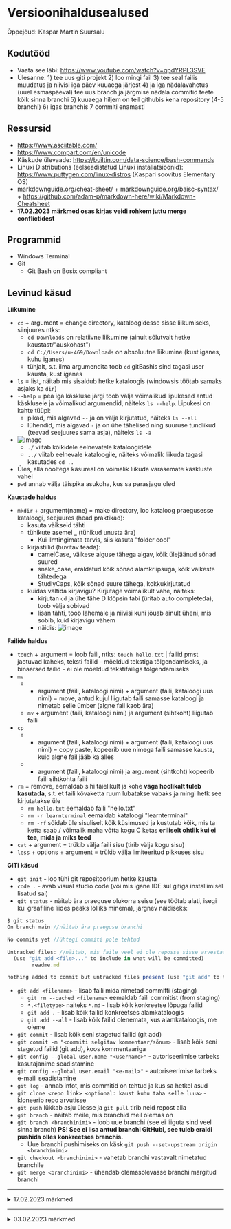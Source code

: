 # Versioonihaldusealused

Õppejõud: Kaspar Martin Suursalu

## Kodutööd
- Vaata see läbi: https://www.youtube.com/watch?v=qpdYRPL3SVE
- Ülesanne: 1) tee uus giti projekt 2) loo mingi fail 3) tee seal failis muudatus ja niivisi iga päev kuuaega järjest 4) ja iga nädalavahetus (uuel esmaspäeval) tee uus branch ja järgmise nädala commitid teete kõik sinna branchi 5) kuuaega hiljem on teil githubis kena repository (4-5 branchi) 6) igas branchis 7 commiti enamasti

## Ressursid
- https://www.asciitable.com/
- https://www.compart.com/en/unicode
- Käskude ülevaade: https://builtin.com/data-science/bash-commands
- Linuxi Distributions (eelseadistatud Linuxi installatsioonid): https://www.puttygen.com/linux-distros (Kaspari soovitus Elementary OS)
- markdownguide.org/cheat-sheet/ + markdownguide.org/baisc-syntax/ + https://github.com/adam-p/markdown-here/wiki/Markdown-Cheatsheet
- **17.02.2023 märkmed osas kirjas veidi rohkem juttu merge conflictidest**

## Programmid
- Windows Terminal
- Git
  - Git Bash on Bosix compliant

## Levinud käsud
**Liikumine**
- `cd` + argument = change directory, kataloogidesse sisse liikumiseks, siinjuures ntks:
  -  `cd Downloads` on relatiivne liikumine (ainult sõlutvalt hetke kaustast/"auskohast")
  -  `cd C://Users/u-469/Downloads` on absoluutne liikumine (kust iganes, kuhu iganes)
  -  tühjalt, s.t. ilma argumendita toob `cd` gitBashis sind tagasi user kausta, kust iganes
- `ls` = list, näitab mis sisaldub hetke kataloogis (windowsis töötab samaks asjaks ka `dir`)
- `--help` = pea iga käskluse järgi toob välja võimalikud lipukesed antud käsklusele ja võimalikud argumendid, näiteks `ls --help`. Lipukesi on kahte tüüpi:
  - pikad, mis algavad `--` ja on välja kirjutatud, näiteks `ls --all`
  - lühendid, mis algavad `-` ja on ühe tähelised ning suuruse tundlikud (teevad seejuures sama asja), näiteks `ls -a`
- ![image](https://user-images.githubusercontent.com/115208151/216589697-6964a003-9864-41c4-a88a-dd998f46e01f.png)
  - `./` viitab kõikidele eelnevatele kataloogidele
  - `../` viitab eelnevale kataloogile, näiteks võimalik liikuda tagasi kasutades `cd ..`
- Üles, alla nooltega käsureal on võimalik liikuda varasemate käskluste vahel
- `pwd` annab välja täispika asukoha, kus sa parasjagu oled

**Kaustade haldus**
- `mkdir` + argument(name) = make directory, loo kataloog praegusesse kataloogi, seejuures (head praktikad):
  - kasuta väikseid tähti
  - tühikute asemel _ (tühikud unusta ära)
    - Kui ilmtingimata tarvis, siis kasuta "folder cool"
  - kirjastiilid (huvitav teada):
    - camelCase, väikese alguse tähega algav, kõik ülejäänud sõnad suured
    - snake_case, eraldatud kõik sõnad alamkriipsuga, kõik väikeste tähtedega
    - StudlyCaps, kõik sõnad suure tähega, kokkukirjutatud
  - kuidas vältida kirjavigu? Kirjutage võimalikult vähe, näiteks:
    - kirjutan `cd` ja ühe tähe D klõpsin tabi (üritab auto completeda), toob välja sobivad
    - lisan tähti, toob lähemale ja niivisi kuni jõuab ainult üheni, mis sobib, kuid kirjavigu vähem
    - näidis: ![image](https://user-images.githubusercontent.com/115208151/216592318-e66af503-1b98-4e6c-8b16-a37ed750bceb.png)

**Failide haldus**
- `touch` + argument = loob faili, ntks: `touch hello.txt` | failid pmst jaotuvad kaheks, teksti failid - mõeldud tekstiga tõlgendamiseks, ja binaarsed failid - ei ole mõeldud tekstifailiga tõlgendamiseks
- `mv` 
  - + argument (faili, kataloogi nimi) + argument (faili, kataloogi uus nimi) = move, antud kujul liigutab faili samasse kataloogi ja nimetab selle ümber (algne fail kaob ära)
  - `mv` + argument (faili, kataloogi nimi) ja argument (sihtkoht) liigutab faili
- `cp` 
  - + argument (faili, kataloogi nimi) + argument (faili, kataloogi uus nimi) = copy paste, kopeerib uue nimega faili samasse kausta, kuid algne fail jääb ka alles
  - + argument (faili, kataloogi nimi) ja argument (sihtkoht) kopeerib faili sihtkohta faili
- `rm` = remove, eemaldab sihi täielikult ja kohe **väga hoolikalt tuleb kasutada**, s.t. et faili kõvaketta ruum lubatakse vabaks ja mingi hetk see kirjutatakse üle
  - `rm hello.txt` eemaldab faili "hello.txt"
  -  `rm -r learnterminal` eemaldab kataloogi "learnterminal"
  -  `rm -rf` sõidab üle sisuliselt kõik küsimused ja kustutab kõik, mis ta ketta saab / võimalik maha võtta kogu C ketas **eriliselt ohtlik kui ei tea, mida ja miks teed**
- `cat` + argument = trükib välja faili sisu (tirib välja kogu sisu)
- `less` + options + argument = trükib välja limiteeritud pikkuses sisu

**GITi käsud**
- `git init` - loo tühi git repositoorium hetke kausta
-  `code .` - avab visual studio code (või mis igane IDE sul gitiga installimisel lisatud sai)
-  `git status` - näitab ära praeguse olukorra seisu (see töötab alati, isegi kui graafiline liides peaks lolliks minema), järgnev näidiseks:
```javascript
$ git status
On branch main //näitab ära praeguse branchi

No commits yet //ühtegi commiti pole tehtud 

Untracked files: //näitab, mis faile veel ei ole reposse sisse arvestatud
  (use "git add <file>..." to include in what will be committed)
        readme.md

nothing added to commit but untracked files present (use "git add" to track) //koht, kus git toob sulle tihtilugu nö. spikri ette
```

- `git add <filename>` - lisab faili mida nimetad committi (staging)
  - `git rm --cached <filename>` eemaldab faili commitist (from staging)
  - `*.<filetype>` naiteks `*.md` - lisab kõik konkreetse lõpuga failid
  - `git add .` - lisab kõik failid konkreetses alamkataloogis
  - `git add --all` - lisab kõik failid olenemata, kus alamkataloogis, me oleme
- `git commit` - lisab kõik seni stagetud failid (git add)
- `git commit -m "<commiti selgitav kommentaar/sõnum>` - lisab kõik seni stagetud failid (git add), koos kommentaariga
- `git config --global user.name "<username>"` - autoriseerimise tarbeks kasutajanime seadistamine
- `git config --global user.email "<e-mail>"` - autoriseerimise tarbeks e-maili seadistamine
- `git log` - annab infot, mis commitid on tehtud ja kus sa hetkel asud
- `git clone <repo link> <optional: kaust kuhu taha selle luua>` - kloneerib repo arvutisse
- `git push` lükkab asju ülesse ja `git pull` tirib neid repost alla
- `git branch` - näitab meile, mis branchid meil olemas on
- `git branch <branchinimi>` - loob uue branchi (see ei liiguta sind veel sinna branch) **PS! See ei lisa antud branchi GitHubi, see tuleb eraldi pushida olles konkreetses branchis.**
  - Uue branchi pushimiseks on käsk `git push --set-upstream origin <branchinimi>`
- `git checkout <branchinimi>` - vahetab branchi vastavalt nimetatud branchile
- `git merge <branchinimi>` - ühendab olemasolevasse branchi märgitud branchi

***

<details>
  <summary>17.02.2023 märkmed</summary>
  
- committist võib mõelda justkui save game-st enda koodile (enne staging)
- default editori muutmine käsurealt - https://docs.github.com/en/get-started/getting-started-with-git/associating-text-editors-with-git
- "init commit" on traditsiooniliselt initsialiseeriv (s.t. esimene) commit
- Kuidas käsurealt vaadata eelmist commit seisu?:
  - Vaatamiseks: `git log` võta sealt commit hash `git checkout <hash>` ja tagasi saab käsuga `git checkout main`
- visual studio codes pluginate all on "Git Lens" ja "Git Blame" üsna asjalikud pluginad
- giti ühendamine:
  - lood gitis repo (ühtegi täiendavat valikut ei tee)
  - siis git annab ise käsud ette (vaata alla):
  
```
git remote add origin git@github.com:kennethmuuli/learngit_versioonihaldus.git
git branch -M main
git push -u origin main
```

- ole ettevaatlik kui SSH juba püsti seatud. Kui algne git remote läheb valesti siis sellega annab üle kirjutada `git remote set-url origin <https link>`
- "branch" on just kui koopia sinu save gamest, kasutades sama analoogiat edasi
- "Actionid" on sisuliselt variant jooksutada koos commitidega erinevaid programme
  
**MERGE CONFLICT**

Merge konflikti on näha ka logist, näitab headis ainult ühte sulle:
```
  commit 0fdfbd86be9ae9cf375504462ec6d6a1c1e2143e (HEAD -> cool_branch)
Author: Kenneth Muuli <kenneth.muuli@gmail.com>
Date:   Fri Feb 17 16:51:56 2023 +0200

    cool_branch teine muudatus

commit 227295e9872acc2438f8b0bab83b760eb18a4a23 (origin/main, origin/cool_branch)
Author: Kenneth Muuli <kenneth.muuli@gmail.com>
Date:   Fri Feb 17 16:33:19 2023 +0200

    Added a change to cool_branch
```

Pilt visual studios (valikud ühe või teise branchi muutus õige, mõlemad õiged, või kirjuta üldse uued):
  ![image](https://user-images.githubusercontent.com/115208151/219688676-1983abc4-d45f-446f-820a-189bc0af2037.png)

Seejuures üldiselt niivisi asju ei mergeta kokku. Mis tavaliselt tehakse on, et lahendatakse branchil probleemid enne ära ja siis tehakse merge. Selle nimi on **Rebase**
  
`git add --patch` näitab mis muutus `?` näitab selle võimalusi

![image](https://user-images.githubusercontent.com/115208151/219692340-e055b8d1-bea6-479b-bb58-734d4cecfa96.png)

`git rebase <branchinimi>` - kust tahad rebase teha?
  
`git rebase --continue` võimaldab üks haaval käia läbi vigade ja teha vajalikud muutused
  
`git rebase --interactive` või `git rebase -i main` võimaldab teha muutuseid branchile enne commitimist, näiteks kui tead, et kõik okei aga tahad midagi muuta
  
**Git rebase mõte on asjas selles, et näpukaid ja kõike selliseid asju saab teha varasemas commitis.**
  
</details>

***

<details>
  <summary>03.02.2023 märkmed</summary>
  
### 03.02.2023
**MIKS KASUTADA LINUXIT, MÕNED PÕHJUSED:**
*Soovitan võtta Linuxi võtta kasutusele võimalikult varakult, kui soov arendajana karjääri teha.*
- Maailmas on tegelikult kõige rohkem Linuxi masinaid (serverid)
- Android on Linux
- Linuxis kõige suurem tarkvara arendajate tugi
- Linuxi käsurida kõige enam levinud
- PS! GitBash emuleerib suuresti Linuxi käsurida

**GIT BASH**

![image](https://user-images.githubusercontent.com/115208151/216586861-aeb2fad5-7bd6-4250-868b-12256cbeac89.png)

`u-469@T238-24 MINGW64` kasutajanimi - arvutinimi - emulaatorinimi

`~` = kasutajakataloog
</details>
